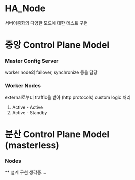 # HA_Node
서버이중화의 다양한 모드에 대한 테스트 구현

# 중앙 Control Plane Model

### Master Config Server

worker node의 failover, synchronize 등을 담당

### Worker Nodes

external로부터 traffic을 받아 (http protocols) custom logic 처리

1. Active - Active
2. Active - Standby

# 분산 Control Plane Model (masterless)

### Nodes 

** 설계 구현 생각중....
